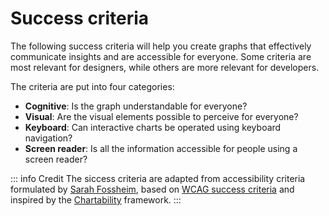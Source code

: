 <script setup>
  import Cognitive from './cognitive.md';
  import Visual from './visual.md';
  import Keyboard from './keyboard.md';
  import Screenreader from './screenreader.md';
</script>

# Success criteria

The following success criteria will help you create graphs that effectively communicate insights and are accessible for everyone. Some criteria are most relevant for designers, while others are more relevant for developers.

The criteria are put into four categories:
- **Cognitive**: Is the graph understandable for everyone?
- **Visual**: Are the visual elements possible to perceive for everyone?
- **Keyboard**: Can interactive charts be operated using keyboard navigation?
- **Screen reader**: Is all the information accessible for people using a screen reader?

::: info Credit
The siccess criteria are adapted from accessibility criteria formulated by [Sarah Fossheim](http://fossheim.io/), based on [WCAG success criteria](https://www.w3.org/TR/WCAG21/) and inspired by the [Chartability](https://chartability.fizz.studio/) framework. 
:::

<tabs-content>
  <template #cognitive>
   <cognitive />
  </template>
  <template #visual>
    <visual />
  </template>
  <template #keyboard_navigation>
    <keyboard />
  </template>
  <template #screen_reader>
    <screenreader />
  </template>
</tabs-content>
